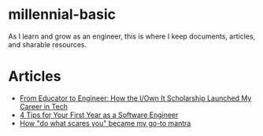 # millennial-basic
As I learn and grow as an engineer, this is where I keep documents, articles, and sharable resources. 

# Articles
- [From Educator to Engineer: How the I/Own It Scholarship Launched My Career in Tech](https://millennialbasic.com/from-educator-to-engineer-how-the-i-own-it-scholarship-launched-my-career-in-tech/)
- [4 Tips for Your First Year as a Software Engineer](https://millennialbasic.com/4-tips-for-your-first-year-as-a-software-engineer/)
- [How "do what scares you" became my go-to mantra](https://millennialbasic.com/do-what-scares-you/)
